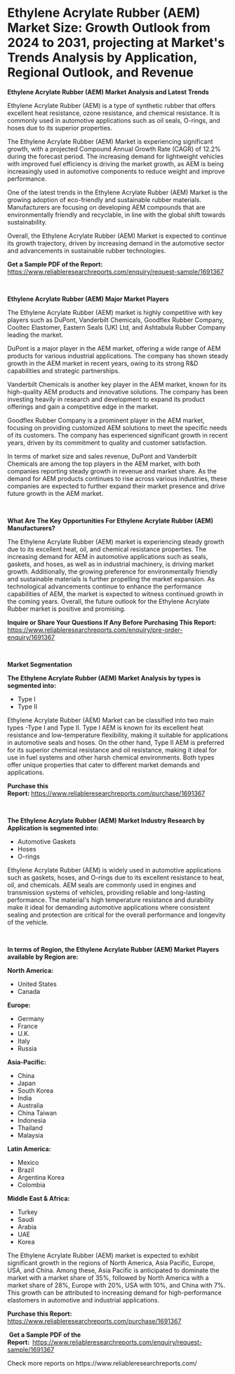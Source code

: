 <p><h1>Ethylene Acrylate Rubber (AEM) Market Size: Growth Outlook from 2024 to 2031, projecting at Market's Trends Analysis by Application, Regional Outlook, and Revenue</h1></p><p><strong>Ethylene Acrylate Rubber (AEM) Market Analysis and Latest Trends</strong></p>
<p><p>Ethylene Acrylate Rubber (AEM) is a type of synthetic rubber that offers excellent heat resistance, ozone resistance, and chemical resistance. It is commonly used in automotive applications such as oil seals, O-rings, and hoses due to its superior properties.</p><p>The Ethylene Acrylate Rubber (AEM) Market is experiencing significant growth, with a projected Compound Annual Growth Rate (CAGR) of 12.2% during the forecast period. The increasing demand for lightweight vehicles with improved fuel efficiency is driving the market growth, as AEM is being increasingly used in automotive components to reduce weight and improve performance.</p><p>One of the latest trends in the Ethylene Acrylate Rubber (AEM) Market is the growing adoption of eco-friendly and sustainable rubber materials. Manufacturers are focusing on developing AEM compounds that are environmentally friendly and recyclable, in line with the global shift towards sustainability.</p><p>Overall, the Ethylene Acrylate Rubber (AEM) Market is expected to continue its growth trajectory, driven by increasing demand in the automotive sector and advancements in sustainable rubber technologies.</p></p>
<p><strong>Get a Sample PDF of the Report:&nbsp;</strong> <a href="https://www.reliableresearchreports.com/enquiry/request-sample/1691367">https://www.reliableresearchreports.com/enquiry/request-sample/1691367</a></p>
<p>&nbsp;</p>
<p><strong>Ethylene Acrylate Rubber (AEM) Major Market Players</strong></p>
<p><p>The Ethylene Acrylate Rubber (AEM) market is highly competitive with key players such as DuPont, Vanderbilt Chemicals, Goodflex Rubber Company, Cooltec Elastomer, Eastern Seals (UK) Ltd, and Ashtabula Rubber Company leading the market. </p><p>DuPont is a major player in the AEM market, offering a wide range of AEM products for various industrial applications. The company has shown steady growth in the AEM market in recent years, owing to its strong R&D capabilities and strategic partnerships.</p><p>Vanderbilt Chemicals is another key player in the AEM market, known for its high-quality AEM products and innovative solutions. The company has been investing heavily in research and development to expand its product offerings and gain a competitive edge in the market.</p><p>Goodflex Rubber Company is a prominent player in the AEM market, focusing on providing customized AEM solutions to meet the specific needs of its customers. The company has experienced significant growth in recent years, driven by its commitment to quality and customer satisfaction.</p><p>In terms of market size and sales revenue, DuPont and Vanderbilt Chemicals are among the top players in the AEM market, with both companies reporting steady growth in revenue and market share. As the demand for AEM products continues to rise across various industries, these companies are expected to further expand their market presence and drive future growth in the AEM market.</p></p>
<p>&nbsp;</p>
<p><strong>What Are The Key Opportunities For Ethylene Acrylate Rubber (AEM) Manufacturers?</strong></p>
<p><p>The Ethylene Acrylate Rubber (AEM) market is experiencing steady growth due to its excellent heat, oil, and chemical resistance properties. The increasing demand for AEM in automotive applications such as seals, gaskets, and hoses, as well as in industrial machinery, is driving market growth. Additionally, the growing preference for environmentally friendly and sustainable materials is further propelling the market expansion. As technological advancements continue to enhance the performance capabilities of AEM, the market is expected to witness continued growth in the coming years. Overall, the future outlook for the Ethylene Acrylate Rubber market is positive and promising.</p></p>
<p><strong>Inquire or Share Your Questions If Any Before Purchasing This Report:</strong> <a href="https://www.reliableresearchreports.com/enquiry/pre-order-enquiry/1691367">https://www.reliableresearchreports.com/enquiry/pre-order-enquiry/1691367</a></p>
<p>&nbsp;</p>
<p><strong>Market Segmentation</strong></p>
<p><strong>The Ethylene Acrylate Rubber (AEM) Market Analysis by types is segmented into:</strong></p>
<p><ul><li>Type I</li><li>Type II</li></ul></p>
<p><p>Ethylene Acrylate Rubber (AEM) Market can be classified into two main types -Type I and Type II. Type I AEM is known for its excellent heat resistance and low-temperature flexibility, making it suitable for applications in automotive seals and hoses. On the other hand, Type II AEM is preferred for its superior chemical resistance and oil resistance, making it ideal for use in fuel systems and other harsh chemical environments. Both types offer unique properties that cater to different market demands and applications.</p></p>
<p><strong>Purchase this Report:&nbsp;</strong><a href="https://www.reliableresearchreports.com/purchase/1691367">https://www.reliableresearchreports.com/purchase/1691367</a></p>
<p>&nbsp;</p>
<p><strong>The Ethylene Acrylate Rubber (AEM) Market Industry Research by Application is segmented into:</strong></p>
<p><ul><li>Automotive Gaskets</li><li>Hoses</li><li>O-rings</li></ul></p>
<p><p>Ethylene Acrylate Rubber (AEM) is widely used in automotive applications such as gaskets, hoses, and O-rings due to its excellent resistance to heat, oil, and chemicals. AEM seals are commonly used in engines and transmission systems of vehicles, providing reliable and long-lasting performance. The material's high temperature resistance and durability make it ideal for demanding automotive applications where consistent sealing and protection are critical for the overall performance and longevity of the vehicle.</p></p>
<p>&nbsp;</p>
<p><strong>In terms of Region, the Ethylene Acrylate Rubber (AEM) Market Players available by Region are:</strong></p>
<p>
    <p> <strong> North America: </strong>
        <ul>
            <li>United States</li>
            <li>Canada</li>
        </ul>
        </p> 
    <p> <strong> Europe: </strong>
        <ul>
            <li>Germany</li>
            <li>France</li>
            <li>U.K.</li>
            <li>Italy</li>
            <li>Russia</li>
        </ul>
        </p> 
    <p> <strong> Asia-Pacific: </strong>
        <ul>
            <li>China</li>
            <li>Japan</li>
            <li>South Korea</li>
            <li>India</li>
            <li>Australia</li>
            <li>China Taiwan</li>
            <li>Indonesia</li>
            <li>Thailand</li>
            <li>Malaysia</li>
        </ul>
        </p> 
    <p> <strong> Latin America: </strong>
        <ul>
            <li>Mexico</li>
            <li>Brazil</li>
            <li>Argentina Korea</li>
            <li>Colombia</li>
        </ul>
        </p> 
    <p> <strong> Middle East & Africa: </strong>
        <ul>
            <li>Turkey</li>
            <li>Saudi</li>
            <li>Arabia</li>
            <li>UAE</li>
            <li>Korea</li>
        </ul>
    </p>
    </p>
<p><p>The Ethylene Acrylate Rubber (AEM) market is expected to exhibit significant growth in the regions of North America, Asia Pacific, Europe, USA, and China. Among these, Asia Pacific is anticipated to dominate the market with a market share of 35%, followed by North America with a market share of 28%, Europe with 20%, USA with 10%, and China with 7%. This growth can be attributed to increasing demand for high-performance elastomers in automotive and industrial applications.</p></p>
<p><strong>Purchase this Report: </strong><a href="https://www.reliableresearchreports.com/purchase/1691367">https://www.reliableresearchreports.com/purchase/1691367</a></p>
<p>&nbsp;<strong>Get a Sample PDF of the Report:&nbsp;&nbsp;</strong><a href="https://www.reliableresearchreports.com/enquiry/request-sample/1691367">https://www.reliableresearchreports.com/enquiry/request-sample/1691367</a></p>
<p><strong></strong></p>
<p>Check more reports on https://www.reliableresearchreports.com/</p>